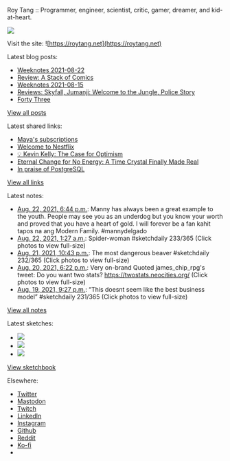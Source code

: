 Roy Tang :: Programmer, engineer, scientist, critic, gamer, dreamer, and kid-at-heart.

![](https://roytang.net/static/img/profile.jpg)

Visit the site: ![https://roytang.net](https://roytang.net)

Latest blog posts:

- [Weeknotes 2021-08-22](https://roytang.net/2021/08/weeknotes-2021-08-22/)
- [Review: A Stack of Comics](https://roytang.net/2021/08/stack-of-comics/)
- [Weeknotes 2021-08-15](https://roytang.net/2021/08/weeknotes-2021-08-15/)
- [Reviews: Skyfall, Jumanji: Welcome to the Jungle, Police Story](https://roytang.net/2021/08/skyfall-jumanji-police-story/)
- [Forty Three](https://roytang.net/2021/08/forty-three/)

[View all posts](https://roytang.net/blog)

Latest shared links:

- [Maya&#x27;s subscriptions](https://roytang.net/2021/08/mayas-subscriptions/)
- [Welcome to Nestflix](https://roytang.net/2021/08/welcome-to-nestflix/)
- [💡 Kevin Kelly: The Case for Optimism](https://roytang.net/2021/08/kevin-kelly-the-case-for-optimism/)
- [Eternal Change for No Energy: A Time Crystal Finally Made Real](https://roytang.net/2021/08/eternal-change-for-no-energy-a-time-crystal-finally-made-real/)
- [In praise of PostgreSQL](https://roytang.net/2021/08/in-praise-of-postgresql/)

[View all links](https://roytang.net/links)

Latest notes:

- [Aug. 22, 2021, 6:44 p.m.](https://roytang.net/2021/08/1429394157970223104/): Manny has always been a great example to the youth. People may see you as an underdog but you know your worth and proved that you have a heart of gold. I will forever be a fan kahit tapos na ang Modern Family. #mannydelgado
- [Aug. 22, 2021, 1:27 a.m.](https://roytang.net/2021/08/1429133078245429248/): Spider-woman #sketchdaily 233/365 (Click photos to view full-size)
- [Aug. 21, 2021, 10:43 p.m.](https://roytang.net/2021/08/1429091826787504138/): The most dangerous beaver #sketchdaily 232/365 (Click photos to view full-size)
- [Aug. 20, 2021, 6:22 p.m.](https://roytang.net/2021/08/1428663635035910147/): Very on-brand Quoted james_chip_rpg&#x27;s tweet: Do you want two stats? https://twostats.neocities.org/ (Click photos to view full-size)
- [Aug. 19, 2021, 9:27 p.m.](https://roytang.net/2021/08/1428347956315320320/): “This doesnt seem like the best business model” #sketchdaily 231/365 (Click photos to view full-size)

[View all notes](https://roytang.net/notes)

Latest sketches:


- ![](https://roytang.net/media/cache/9f/b9/9fb931b90b6e8d17a53ca483689321d9.jpg)
- ![](https://roytang.net/media/cache/09/0d/090d7221480667d3c2f784ebad98a328.jpg)
- ![](https://roytang.net/media/cache/95/d4/95d433b8cae261098d5cee6187668353.jpg)

[View sketchbook](https://roytang.net/albums/sketchbook)


Elsewhere:

- [Twitter](https://twitter.com/roytang)
- [Mastodon](https://mastodon.technology/@roytang)
- [Twitch](https://twitch.tv/twitchyroy)
- [LinkedIn](https://www.linkedin.com/in/roytang)
- [Instagram](https://instagram.com/roytang0400)
- [Github](https://github.com/roytang)
- [Reddit](https://reddit.com/u/hungryroy)
- [Ko-fi](https://ko-fi.com/roytang)
- [](mailto:hello@roytang.net)
